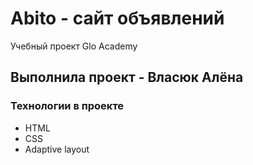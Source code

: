 # Abito - сайт объявлений
Учебный проект Glo Academy

## Выполнила проект - Власюк Алёна

### Технологии в проекте 
- HTML
- CSS
- Adaptive layout
